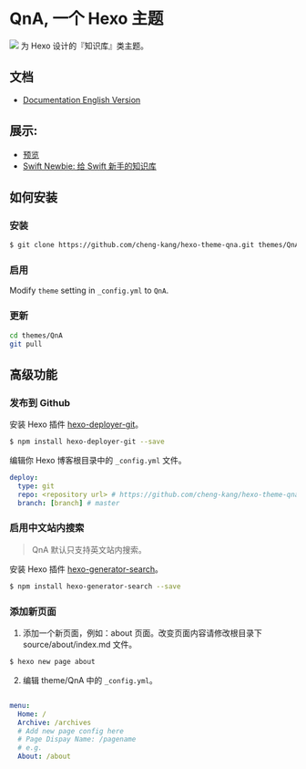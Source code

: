 # QnA, 一个 Hexo 主题
![](https://raw.githubusercontent.com/cheng-kang/hexo-theme-qna/master/QnA.png)
为 Hexo 设计的『知识库』类主题。

## 文档

- [Documentation English Version](https://github.com/cheng-kang/hexo-theme-qna/blob/master/Doc/Documentation.md)

## 展示:

- [预览](http://chengkang.me/hexo-theme-qna/)
- [Swift Newbie: 给 Swift 新手的知识库](http://chengkang.me/Swift-Newbie/)


## 如何安装

### 安装

``` bash
$ git clone https://github.com/cheng-kang/hexo-theme-qna.git themes/QnA
```

### 启用

Modify `theme` setting in `_config.yml` to `QnA`.

### 更新

``` bash
cd themes/QnA
git pull
```

## 高级功能

### 发布到 Github

安装 Hexo 插件 [hexo-deployer-git](https://github.com/hexojs/hexo-deployer-git)。

``` bash
$ npm install hexo-deployer-git --save
```

编辑你 Hexo 博客根目录中的 `_config.yml` 文件。

``` yml
deploy:
  type: git
  repo: <repository url> # https://github.com/cheng-kang/hexo-theme-qna.git
  branch: [branch] # master
```

### 启用中文站内搜索

> QnA 默认只支持英文站内搜索。

安装 Hexo 插件 [hexo-generator-search](https://github.com/PaicHyperionDev/hexo-generator-search)。

``` bash
$ npm install hexo-generator-search --save
```

### 添加新页面

1. 添加一个新页面，例如：about 页面。改变页面内容请修改根目录下 source/about/index.md 文件。

  ``` bash
  $ hexo new page about
  ```

2. 编辑 theme/QnA 中的 `_config.yml`。

  ```yml

  menu:
    Home: /
    Archive: /archives
    # Add new page config here
    # Page Dispay Name: /pagename
    # e.g.
    About: /about
  ```
